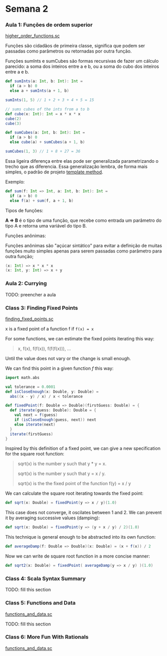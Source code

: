 # Semana 2

### Aula 1: Funções de ordem superior
[higher_order_functions.sc](/funsets/src/main/scala/funsets/higher_orders_funcs.sc)


Funções são cidadãos de primeira classe, significa que podem ser passadas como parâmetros ou retornadas por outra função.

Funções sumInts e sumCubes são formas recursivas de fazer um cálculo parecido: a soma dos inteiros entre a e b, ou a soma do cubo dos inteiros entre a e b.

```scala
def sumInts(a: Int, b: Int): Int =
  if (a > b) 0
  else a + sumInts(a + 1, b)

sumInts(1, 5) // 1 + 2 + 3 + 4 + 5 = 15

// sums cubes of the ints from a to b
def cube(x: Int): Int = x * x * x
cube(2)
cube(3)

def sumCubes(a: Int, b: Int): Int =
  if (a > b) 0
  else cube(a) + sumCubes(a + 1, b)

sumCubes(1, 3) // 1 + 8 + 27 = 36

```

Essa ligeira diferença entre elas pode ser generalizada parametrizando o trecho que as diferencia. Essa generalização lembra, de forma mais simples, o padrão de projeto [template method](https://sourcemaking.com/design_patterns/template_method).

Exemplo:
```scala
def sum(f: Int => Int, a: Int, b: Int): Int =
  if (a > b) 0
  else f(a) + sum(f, a + 1, b)
```

Tipos de funções:

**A => B** é o tipo de uma função, que recebe como entrada um parâmetro do tipo A e retorna uma variável do tipo B.

Funções anônimas:

Funções anônimas são "açúcar sintático" para evitar a definição de muitas funções muito simples apenas para serem passadas como parâmetro para outra função;

```scala
(x: Int) => x * x * x
(x: Int, y: Int) => x + y
```


### Aula 2: Currying
TODO: preencher a aula


### Class 3: Finding Fixed Points

[finding_fixed_points.sc](/funsets/src/main/scala/funsets/finding_fixed_points.sc)

x is a fixed point of a function f if ```f(x) = x```

For some functions, we can estimate the fixed points iterating this way:
> x, f(x), f(f(x)), f(f(f(x))), ...

Until the value does not vary or the change is small enough.

We can find this point in a given function _f_ this way:
  
```scala
import math.abs

val tolerance = 0.0001
def isCloseEnough(x: Double, y: Double) =
  abs((x - y) / x) / x < tolerance

def fixedPoint(f: Double => Double)(firstGuess: Double) = {
  def iterate(guess: Double): Double = {
    val next = f(guess)
    if (isCloseEnough(guess, next)) next
    else iterate(next)
  }
  iterate(firstGuess)
}
```

Inspired by this definition of a fixed point, we can give a new specification for the square root function:
> sqrt(x) is the number y such that y * y = x.
> 
> sqrt(x) is the number y such that y = x / y.
> 
> sqrt(x) is the the fixed point of the function f(y) = x / y

We can calculate the square root iterating towards the fixed point:
```scala
def sqrt(x: Double) = fixedPoint(y => x / y)(1.0)
```

This case does not converge, it oscilates between 1 and 2. We can prevent it by averaging successive values (damping):
 
```scala
def sqrt(x: Double) = fixedPoint(y => (y + x / y) / 2)(1.0)
```

This technique is general enough to be abstracted into its own function:
```scala
def averageDamp(f: Double => Double)(x: Double) = (x + f(x)) / 2
```

Now we can write de square root function in a more concise manner:
```scala
def sqrt2(x: Double) = fixedPoint( averageDamp(y => x / y) )(1.0)
```

### Class 4: Scala Syntax Summary

TODO: fill this section

### Class 5: Functions and Data

[functions_and_data.sc](/funsets/src/main/scala/funsets/functions_and_data.sc)

TODO: fill this section

### Class 6: More Fun With Rationals

[functions_and_data.sc](/funsets/src/main/scala/funsets/functions_and_data.sc)

